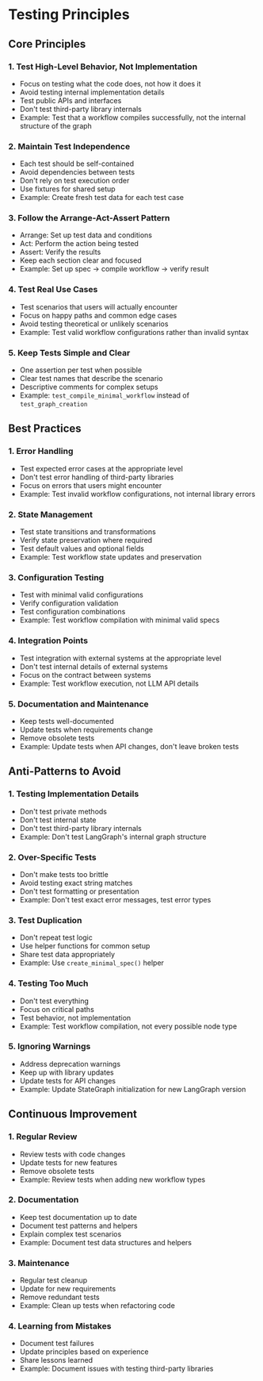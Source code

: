 # Testing Principles

## Core Principles

### 1. Test High-Level Behavior, Not Implementation
- Focus on testing what the code does, not how it does it
- Avoid testing internal implementation details
- Test public APIs and interfaces
- Don't test third-party library internals
- Example: Test that a workflow compiles successfully, not the internal structure of the graph

### 2. Maintain Test Independence
- Each test should be self-contained
- Avoid dependencies between tests
- Don't rely on test execution order
- Use fixtures for shared setup
- Example: Create fresh test data for each test case

### 3. Follow the Arrange-Act-Assert Pattern
- Arrange: Set up test data and conditions
- Act: Perform the action being tested
- Assert: Verify the results
- Keep each section clear and focused
- Example: Set up spec → compile workflow → verify result

### 4. Test Real Use Cases
- Test scenarios that users will actually encounter
- Focus on happy paths and common edge cases
- Avoid testing theoretical or unlikely scenarios
- Example: Test valid workflow configurations rather than invalid syntax

### 5. Keep Tests Simple and Clear
- One assertion per test when possible
- Clear test names that describe the scenario
- Descriptive comments for complex setups
- Example: `test_compile_minimal_workflow` instead of `test_graph_creation`

## Best Practices

### 1. Error Handling
- Test expected error cases at the appropriate level
- Don't test error handling of third-party libraries
- Focus on errors that users might encounter
- Example: Test invalid workflow configurations, not internal library errors

### 2. State Management
- Test state transitions and transformations
- Verify state preservation where required
- Test default values and optional fields
- Example: Test workflow state updates and preservation

### 3. Configuration Testing
- Test with minimal valid configurations
- Verify configuration validation
- Test configuration combinations
- Example: Test workflow compilation with minimal valid specs

### 4. Integration Points
- Test integration with external systems at the appropriate level
- Don't test internal details of external systems
- Focus on the contract between systems
- Example: Test workflow execution, not LLM API details

### 5. Documentation and Maintenance
- Keep tests well-documented
- Update tests when requirements change
- Remove obsolete tests
- Example: Update tests when API changes, don't leave broken tests

## Anti-Patterns to Avoid

### 1. Testing Implementation Details
- Don't test private methods
- Don't test internal state
- Don't test third-party library internals
- Example: Don't test LangGraph's internal graph structure

### 2. Over-Specific Tests
- Don't make tests too brittle
- Avoid testing exact string matches
- Don't test formatting or presentation
- Example: Don't test exact error messages, test error types

### 3. Test Duplication
- Don't repeat test logic
- Use helper functions for common setup
- Share test data appropriately
- Example: Use `create_minimal_spec()` helper

### 4. Testing Too Much
- Don't test everything
- Focus on critical paths
- Test behavior, not implementation
- Example: Test workflow compilation, not every possible node type

### 5. Ignoring Warnings
- Address deprecation warnings
- Keep up with library updates
- Update tests for API changes
- Example: Update StateGraph initialization for new LangGraph version

## Continuous Improvement

### 1. Regular Review
- Review tests with code changes
- Update tests for new features
- Remove obsolete tests
- Example: Review tests when adding new workflow types

### 2. Documentation
- Keep test documentation up to date
- Document test patterns and helpers
- Explain complex test scenarios
- Example: Document test data structures and helpers

### 3. Maintenance
- Regular test cleanup
- Update for new requirements
- Remove redundant tests
- Example: Clean up tests when refactoring code

### 4. Learning from Mistakes
- Document test failures
- Update principles based on experience
- Share lessons learned
- Example: Document issues with testing third-party libraries
